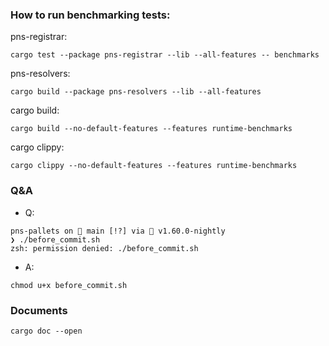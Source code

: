 ### How to run benchmarking tests:

pns-registrar:

```shell
cargo test --package pns-registrar --lib --all-features -- benchmarks
```

pns-resolvers:

```shell 
cargo build --package pns-resolvers --lib --all-features
```

cargo build:

```shell
cargo build --no-default-features --features runtime-benchmarks 
```

cargo clippy:

```shell
cargo clippy --no-default-features --features runtime-benchmarks
```

### Q&A

- Q:
```shell
pns-pallets on  main [!?] via 🦀 v1.60.0-nightly 
❯ ./before_commit.sh
zsh: permission denied: ./before_commit.sh
```
- A:
```shell
chmod u+x before_commit.sh
```

### Documents

```shell
cargo doc --open
```
